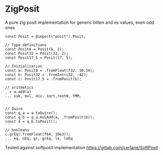 # ZigPosit

A pure zig posit implementation for generic bitlen and es values, even odd ones

```zig
const Posit = @import("posit").Posit;

// Type definitions
const Posit8 = Posit(8, 2);
const Posit32 = Posit(32, 2);
const Posit17_5 = Posit(17, 5);

// Inizialization
const a: Posit8 = .fromFloat(f32, 10.34);
const b: Posit32 = .fromInt(i32, -42);
const c: Posit17_5 = .fromPosit(b);

// aritmetics
_ = a.add(a)
... sub, mul, div, sqrt,rootN, fMM, 


// Quire
const q_a = a.toQuire();
const q_b = q_a.mulAdd(a, .fromPosit(b));
const d = q_b.toPosit();

// booleans
c.grEq(.fromFloat(f64, 10e3));
... eq, nEq, gr, grEq, le, leEq

```

Tested against softposit implementation
https://gitlab.com/cerlane/SoftPosit
